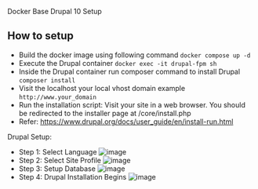 Docker Base Drupal 10 Setup

## How to setup
- Build the docker image using following command ```docker compose up -d```
- Execute the Drupal container ```docker exec -it drupal-fpm sh```
- Inside the Drupal container run composer command to install Drupal ```composer install```
- Visit the localhost your local vhost domain example ```http://www.your_domain```
- Run the installation script: Visit your site in a web browser. You should be redirected to the installer page at /core/install.php
- Refer: https://www.drupal.org/docs/user_guide/en/install-run.html

Drupal Setup:
- Step 1: Select Language
  ![image](https://github.com/rishabjasrotia/d10docker/assets/33950743/f4c53116-42c5-48c3-94c1-158374972a5f)
- Step 2: Select Site Profile
  ![image](https://github.com/rishabjasrotia/d10docker/assets/33950743/aab1af97-c0ee-4395-bc59-b140cbb09fe7)
- Step 3: Setup Database
  ![image](https://github.com/rishabjasrotia/d10docker/assets/33950743/2289998d-d742-4a88-8bf9-64ef3203543e)
- Step 4: Drupal Installation Begins
  ![image](https://github.com/rishabjasrotia/d10docker/assets/33950743/d8c0a8a5-6bc0-4f9a-a997-fd5573781b2e)



